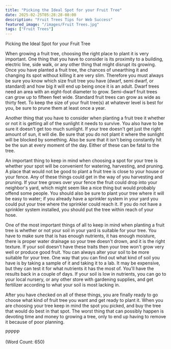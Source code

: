 ```yaml
---
title: "Picking the Ideal Spot for your Fruit Tree"
date: 2025-02-25T05:28:28-08:00
description: "Fruit Trees Tips for Web Success"
featured_image: "/images/Fruit Trees.jpg"
tags: ["Fruit Trees"]
---
```


Picking the Ideal Spot for your Fruit Tree

When growing a fruit tree, choosing the right place to plant it is very important. One thing that you have to consider is its proximity to a building, electric line, side walk, or any other thing that might disrupt its growing. Once you have planted a fruit tree, the chances of unearthing it and changing its spot without killing it are very slim. Therefore you must always be sure you know which size fruit tree you have (dwarf, semi dwarf, or standard) and how big it will end up being once it is an adult. Dwarf trees need an area with an eight-foot diameter to grow. Semi-dwarf fruit trees can grow up to fifteen feet wide. Standard fruit trees can grow as wide as thirty feet. To keep the size of your fruit tree(s) at whatever level is best for you, be sure to prune them at least once a year.

Another thing that you have to consider when planting a fruit tree it whether or not it is getting all of the sunlight it needs to survive. You also have to be sure it doesn't get too much sunlight. If your tree doesn't get just the right amount of sun, it will die. Be sure that you do not plant it where the sunlight will be blocked by something. Also be sure that it isn't being constantly hit be the sun at every moment of the day. Either of these can be fatal to the tree.

An important thing to keep in mind when choosing a spot for your tree is whether your spot will be convenient for watering, harvesting, and pruning. A place that would not be good to plant a fruit tree is close to your house or your fence. Any of these things could get in the way of you harvesting and pruning. If your tree grows over your fence the fruit could drop into your neighbor's yard, which might seem like a nice thing but would probably offend some people. You should also be sure to plant your tree where it will be easy to water; if you already have a sprinkler system in your yard you could put your tree where the sprinkler could reach it. If you do not have a sprinkler system installed, you should put the tree within reach of your hose.  

One of the most important things of all to keep in mind when planting a fruit tree is whether or not your soil in your yard is suitable for your tree. You have to make sure that is has enough nutrients, it has enough moisture, there is proper water drainage so your tree doesn't drown, and it is the right texture. If your soil doesn't have these traits then your tree won't grow very well or produce good fruit. You can always alter your soil to be more suitable for your tree. One way that you can find out what kind of soil you have is by taking a sample of it and taking it to a lab. It may be expensive, but they can test it for what nutrients it has the most of. You'll have the results back in a couple of days. If your soil is low in nutrients, you can go to your local nursery, or any other store with gardening supplies, and get fertilizer according to what your soil is most lacking in.

After you have checked on all of these things, you are finally ready to go choose what kind of fruit tree you want and get ready to plant it. When you are choosing your tree keep in mind the spot you picked, and buy the tree that would do best in that spot. The worst thing that can possibly happen is devoting time and money to growing a tree, only to end up having to remove it because of poor planning. 


PPPPP

(Word Count: 650)
